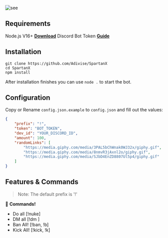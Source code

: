 ![see](https://i.imgur.com/QZVOFJE.jpg)

## Requirements

Node.js V16+ **[Download](https://nodejs.org/dist/v17.0.1/node-v17.0.1-x64.msi)**
Discord Bot Token **[Guide](https://discordjs.guide/preparations/setting-up-a-bot-application.html#creating-your-bot)**

## Installation

```
git clone https://github.com/Adivise/SpartanX
cd SpartanX
npm install
```
After installation finishes you can use `node .` to start the bot.

## Configuration

Copy or Rename `config.json.example` to `config.json` and fill out the values:

```json
{
    "prefix": "!",
    "token": "BOT_TOKEN",
    "dev_id": "YOUR_DISCORD_ID",
    "amount": 100,
    "randomLinks": [
        "https://media.giphy.com/media/3PAL5bChWnak0WJ32x/giphy.gif",
        "https://media.giphy.com/media/8nmvR3jAxnl2o/giphy.gif",
        "https://media.giphy.com/media/SJbD4EnZD8807Ul5p4/giphy.gif"
    ]
}
```

## Features & Commands

> Note: The default prefix is '!'

💬 **Commands!** 

- Do all [!nuke]
- DM all [!dm <messages>]
- Ban All! [!ban, !b]
- Kick All! [!kick, !k]
